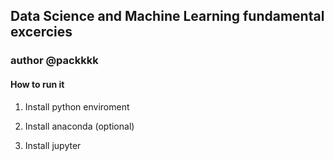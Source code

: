 ## Data Science and Machine Learning fundamental excercies
### author @packkkk

#### How to run it

1. Install python enviroment

2. Install anaconda (optional)

3. Install jupyter